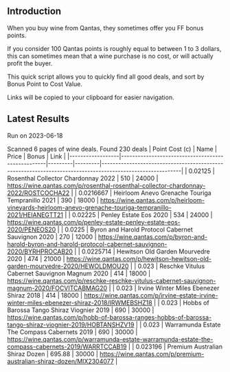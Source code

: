 ## Introduction

When you buy wine from Qantas, they sometimes offer you FF bonus points. 

If you consider 100 Qantas points is roughly equal to between 1 to 3 dollars, this can sometimes mean that a wine purchase is no cost, or will actually profit the buyer.

This quick script allows you to quickly find all good deals, and sort by Bonus Point to Cost Value.

Links will be copied to your clipboard for easier navigation.

## Latest Results

Run on 2023-06-18

Scanned 6 pages of wine deals.
Found 230 deals
|   Point Cost (c) | Name                                              |   Price |   Bonus | Link                                                                                                      |
|------------------|---------------------------------------------------|---------|---------|-----------------------------------------------------------------------------------------------------------|
|        0.02125   | Rosenthal Collector Chardonnay 2022               |  510    |   24000 | https://wine.qantas.com/p/rosenthal-rosenthal-collector-chardonnay-2022/ROSTCOCHA22                       |
|        0.0216667 | Heirloom Anevo Grenache Touriga Tempranillo 2021  |  390    |   18000 | https://wine.qantas.com/p/heirloom-vineyards-heirloom-anevo-grenache-touriga-tempranillo-2021/HEIANEGTT21 |
|        0.02225   | Penley Estate Eos 2020                            |  534    |   24000 | https://wine.qantas.com/p/penley-estate-penley-estate-eos-2020/PENEOS20                                   |
|        0.0225    | Byron and Harold Protocol Cabernet Sauvignon 2020 |  270    |   12000 | https://wine.qantas.com/p/byron-and-harold-byron-and-harold-protocol-cabernet-sauvignon-2020/BYRHPROCAB20 |
|        0.0225714 | Hewitson Old Garden Mourvedre 2020                |  474    |   21000 | https://wine.qantas.com/p/hewitson-hewitson-old-garden-mourvedre-2020/HEWOLDMOU20                         |
|        0.023     | Reschke Vitulus Cabernet Sauvignon Magnum 2020    |  414    |   18000 | https://wine.qantas.com/p/reschke-reschke-vitulus-cabernet-sauvignon-magnum-2020/FOCVITCABMAG20           |
|        0.023     | Irvine Winter Miles Ebenezer Shiraz 2018          |  414    |   18000 | https://wine.qantas.com/p/irvine-estate-irvine-winter-miles-ebenezer-shiraz-2018/IRWMEBSHZ18              |
|        0.023     | Hobbs of Barossa Tango Shiraz Viognier 2019       |  690    |   30000 | https://wine.qantas.com/p/hobb-of-barossa-ranges-hobbs-of-barossa-tango-shiraz-viognier-2019/HOBTANSHZV19 |
|        0.023     | Warramunda Estate The Compass Cabernets 2019      |  690    |   30000 | https://wine.qantas.com/p/warramunda-estate-warramunda-estate-the-compass-cabernets-2019/WARRTCCAB19      |
|        0.023196  | Premium Australian Shiraz Dozen                   |  695.88 |   30000 | https://wine.qantas.com/p/premium-australian-shiraz-dozen/MIX2304077                                      |

